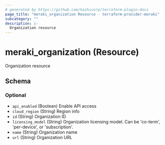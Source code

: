 ```yaml
---
# generated by https://github.com/hashicorp/terraform-plugin-docs
page_title: "meraki_organization Resource - terraform-provider-meraki"
subcategory: ""
description: |-
  Organization resource
---
```


# meraki_organization (Resource)

Organization resource



<!-- schema generated by tfplugindocs -->
## Schema

### Optional

- `api_enabled` (Boolean) Enable API access
- `cloud_region` (String) Region info
- `id` (String) Organization ID
- `licensing_model` (String) Organization licensing model. Can be 'co-term', 'per-device', or 'subscription'.
- `name` (String) Organization name
- `url` (String) Organization URL


